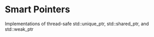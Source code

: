 # Smart Pointers

Implementations of thread-safe std::unique_ptr, std::shared_ptr, and std::weak_ptr
